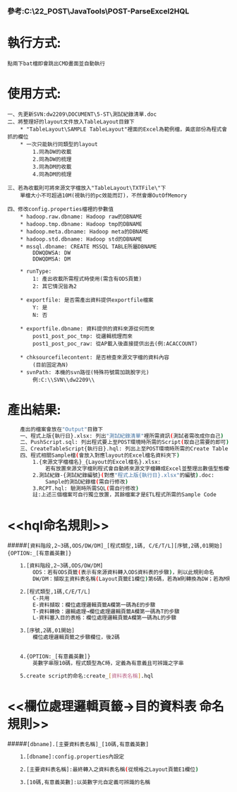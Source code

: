 ### 參考:C:\22\_POST\JavaTools\POST-ParseExcel2HQL


# 執行方式:
	點兩下bat檔即會跳出CMD畫面並自動執行

# 使用方式:

	一、先更新SVN:dw2209\DOCUMENT\5-ST\測試紀錄清單.doc
	二、將整理好的layout文件放入TableLayout目錄下
		* "TableLayout\SAMPLE TableLayout"裡面的Excel為範例檔，黃底部份為程式會抓的欄位
		* 一次只能執行同類型的layout
			1.同為DW的收載
			2.同為DW的梳理
			3.同為DM的收載
			4.同為DM的梳理

	三、若為收載則可將來源文字檔放入"TableLayout\TXTFile\"下
		單檔大小不可超過10M(視執行的pc效能而訂)，不然會爆OutOfMemory

	四、修改config.properties檔裡的參數值
		* hadoop.raw.dbname: Hadoop raw的DBNAME
		* hadoop.tmp.dbname: Hadoop tmp的DBNAME
		* hadoop.meta.dbname: Hadoop meta的DBNAME
		* hadoop.std.dbname: Hadoop std的DBNAME
		* mssql.dbname: CREATE MSSQL TABLE所屬DBNAME
			DDWQDWSA: DW
			DDWQDMSA: DM

		* runType:
			1: 產出收載所需程式時使用(需含有ODS頁籤)
			2: 其它情況皆為2
		
		* exportfile: 是否需產出資料提供exportfile檔案
			Y: 是
			N: 否
		
		* exportfile.dbname: 資料提供的資料來源從何而來
			post1_post_poc_tmp: 從邏輯梳理而來
			post1_post_poc_raw: 從AP載入後直接提供出去(例:ACACCOUNT)

		* chksourcefilecontent: 是否檢查來源文字檔的資料內容
			(目前固定為N)
		* svnPath: 本機的svn路徑(特殊符號需加跳脫字元)
			例:C:\\SVN\\dw2209\\



# 產出結果:
```sh
	產出的檔案會放在"Output"目錄下
	一、程式上版{執行日}.xlsx: 列出"測試紀錄清單"裡所需資訊(測試者需改成你自己)
	二、PushScript.sql: 列出程式要上至POST環境時所需的Script(取自己需要的即可)
	三、CreateTableScript{執行日}.hql: 列出上至POST環境時所需的Create Table Script
	四、程式相關Sample檔(會放入對應layout的Excel檔名資料夾下)
		1.{來源文字檔檔名}_{Layout的Excel檔名}.xlsx: 
			若有放置來源文字檔則程式會自動將來源文字檔轉成Excel並整理出數值型態欄位的加總值
		2.測試紀錄-{測試紀錄編號}(對應"程式上版{執行日}.xlsx"的編號).doc: 
			Sample的測試紀錄檔(需自行修改)
		3.RCPT.hql: 驗測時所需SQL(需自行修改)
		註:上述三個檔案可自行獨立放置，其餘檔案才是ETL程式所需的Sample Code
```


# <<hql命名規則>>

#####`[資料階段,2~3碼,ODS/DW/DM]_[程式類型,1碼, C/E/T/L][序號,2碼,01開始]{OPTION:_[有意義英數]}`

```sh
	1.[資料階段,2~3碼,ODS/DW/DM]
		ODS：若有ODS頁籤(表示有來源資料轉入ODS資料表的步驟)，則以此規則命名
		DW/DM：擷取主資料表名稱(Layout頁籤E1欄位)第6碼，若為W則轉換為DW；若為M則轉換為DM

	2.[程式類型,1碼,C/E/T/L]
		C-共用
		E-資料擷取：欄位處理邏輯頁籤A欄第一碼為E的步驟
		T-資料轉換：邏輯處理→欄位處理邏輯頁籤A欄第一碼為T的步驟
		L-資料塞入目的表格：欄位處理邏輯頁籤A欄第一碼為L的步驟

	3.[序號,2碼,01開始]
		欄位處理邏輯頁籤之步驟欄位，後2碼

	
	4.{OPTION:_[有意義英數]}
		英數字串限10碼，程式類型為C時，定義為有意義且可辨識之字串

	5.create script的命名:create_[資料表名稱].hql
```


# <<欄位處理邏輯頁籤→目的資料表 命名規則>>

#####`[dbname].[主要資料表名稱]_[10碼,有意義英數]`

```sh
	1.[dbname]:config.properties內設定

	2.[主要資料表名稱]:最終轉入之資料表名稱(從規格之Layout頁籤E1欄位)

	3.[10碼,有意義英數]:以英數字元自定義可辨識的名稱
```